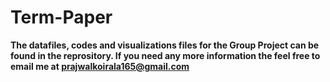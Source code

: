 # Term-Paper

**The datafiles, codes and visualizations files for the Group Project can be found in the reprository. If you need any more information the feel free to email me at prajwalkoirala165@gmail.com**
